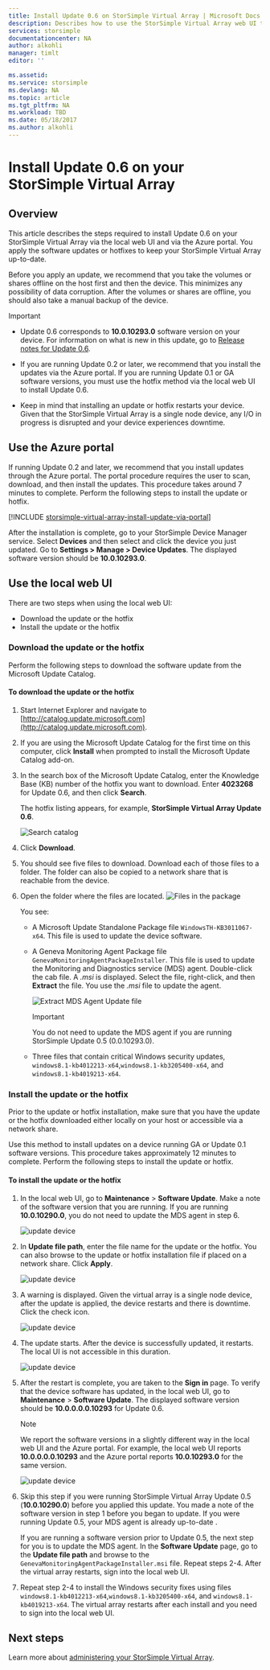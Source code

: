 ```yaml
---
title: Install Update 0.6 on StorSimple Virtual Array | Microsoft Docs
description: Describes how to use the StorSimple Virtual Array web UI to apply updates using the Azure portal and hotfix method
services: storsimple
documentationcenter: NA
author: alkohli
manager: timlt
editor: ''

ms.assetid: 
ms.service: storsimple
ms.devlang: NA
ms.topic: article
ms.tgt_pltfrm: NA
ms.workload: TBD
ms.date: 05/18/2017
ms.author: alkohli
---
```

# Install Update 0.6 on your StorSimple Virtual Array

## Overview

This article describes the steps required to install Update 0.6 on your StorSimple Virtual Array via the local web UI and via the Azure portal. You apply the software updates or hotfixes to keep your StorSimple Virtual Array up-to-date.

Before you apply an update, we recommend that you take the volumes or shares offline on the host first and then the device. This minimizes any possibility of data corruption. After the volumes or shares are offline, you should also take a manual backup of the device.

> [!IMPORTANT]
> - Update 0.6 corresponds to **10.0.10293.0** software version on your device. For information on what is new in this update, go to [Release notes for Update 0.6](storsimple-virtual-array-update-06-release-notes.md).
>
> - If you are running Update 0.2 or later, we recommend that you install the updates via the Azure portal. If you are running Update 0.1 or GA software versions, you must use the hotfix method via the local web UI to install Update 0.6.
>
> - Keep in mind that installing an update or hotfix restarts your device. Given that the StorSimple Virtual Array is a single node device, any I/O in progress is disrupted and your device experiences downtime.

## Use the Azure portal

If running Update 0.2 and later, we recommend that you install updates through the Azure portal. The portal procedure requires the user to scan, download, and then install the updates. This procedure takes around 7 minutes to complete. Perform the following steps to install the update or hotfix.

[!INCLUDE [storsimple-virtual-array-install-update-via-portal](../../includes/storsimple-virtual-array-install-update-via-portal-04.md)]

After the installation is complete, go to your StorSimple Device Manager service. Select **Devices** and then select and click the device you just updated. Go to **Settings > Manage > Device Updates**. The displayed software version should be **10.0.10293.0**.

## Use the local web UI

There are two steps when using the local web UI:

* Download the update or the hotfix
* Install the update or the hotfix

### Download the update or the hotfix

Perform the following steps to download the software update from the Microsoft Update Catalog.

#### To download the update or the hotfix

1. Start Internet Explorer and navigate to [http://catalog.update.microsoft.com](http://catalog.update.microsoft.com).

2. If you are using the Microsoft Update Catalog for the first time on this computer, click **Install** when prompted to install the Microsoft Update Catalog add-on.

3. In the search box of the Microsoft Update Catalog, enter the Knowledge Base (KB) number of the hotfix you want to download. Enter **4023268** for Update 0.6, and then click **Search**.
   
    The hotfix listing appears, for example, **StorSimple Virtual Array Update 0.6**.
   
    ![Search catalog](./media/storsimple-virtual-array-install-update-06/download1.png)

4. Click **Download**.

5. You should see five files to download. Download each of those files to a folder. The folder can also be copied to a network share that is reachable from the device.

6. Open the folder where the files are located.
    ![Files in the package](./media/storsimple-virtual-array-install-update-06/update06folder.png)

    You see:
    -  A Microsoft Update Standalone Package file `WindowsTH-KB3011067-x64`. This file is used to update the device software.
    - A Geneva Monitoring Agent Package file `GenevaMonitoringAgentPackageInstaller`. This file is used to update the Monitoring and Diagnostics service (MDS) agent. Double-click the cab file. A _.msi_ is displayed. Select the file, right-click, and then **Extract** the file. You use the _.msi_ file to update the agent.

        ![Extract MDS Agent Update file](./media/storsimple-virtual-array-install-update-06/extract-geneva-monitoring-agent-installer.png)

        > [!IMPORTANT]
        > You do not need to update the MDS agent if you are running StorSimple Update 0.5 (0.0.10293.0).

    - Three files that contain critical Windows security updates, `windows8.1-kb4012213-x64`,`windows8.1-kb3205400-x64`, and `windows8.1-kb4019213-x64`.


### Install the update or the hotfix

Prior to the update or hotfix installation, make sure that you have the update or the hotfix downloaded either locally on your host or accessible via a network share.

Use this method to install updates on a device running GA or Update 0.1 software versions. This procedure takes approximately 12 minutes to complete. Perform the following steps to install the update or hotfix.

#### To install the update or the hotfix

1. In the local web UI, go to **Maintenance** > **Software Update**. Make a note of the software version that you are running. If you are running **10.0.10290.0**, you do not need to update the MDS agent in step 6.
   
    ![update device](./media/storsimple-virtual-array-install-update-05/update1m.png)

2. In **Update file path**, enter the file name for the update or the hotfix. You can also browse to the update or hotfix installation file if placed on a network share. Click **Apply**.
   
    ![update device](./media/storsimple-virtual-array-install-update-05/update2m.png)

3. A warning is displayed. Given the virtual array is a single node device, after the update is applied, the device restarts and there is downtime. Click the check icon.
   
   ![update device](./media/storsimple-virtual-array-install-update-05/update3m.png)

4. The update starts. After the device is successfully updated, it restarts. The local UI is not accessible in this duration.
   
    ![update device](./media/storsimple-virtual-array-install-update-05/update5m.png)

5. After the restart is complete, you are taken to the **Sign in** page. To verify that the device software has updated, in the local web UI, go to **Maintenance** > **Software Update**. The displayed software version should be **10.0.0.0.0.10293** for Update 0.6.
   
   > [!NOTE]
   > We report the software versions in a slightly different way in the local web UI and the Azure portal. For example, the local web UI reports **10.0.0.0.0.10293** and the Azure portal reports **10.0.10293.0** for the same version.
   
    ![update device](./media/storsimple-virtual-array-install-update-06/update6m.png)

6. Skip this step if you were running StorSimple Virtual Array Update 0.5 (**10.0.10290.0**) before you applied this update. You made a note of the software version in step 1 before you began to update. If you were running Update 0.5, your MDS agent is already up-to-date .

    If you are running a software version prior to Update 0.5, the next step for you is to update the MDS agent. In the **Software Update** page, go to the **Update file path** and browse to the `GenevaMonitoringAgentPackageInstaller.msi` file. Repeat steps 2-4. After the virtual array restarts, sign into the local web UI.

7. Repeat step 2-4 to install the Windows security fixes using files `windows8.1-kb4012213-x64`,`windows8.1-kb3205400-x64`, and `windows8.1-kb4019213-x64`. The virtual array restarts after each install and you need to sign into the local web UI.

## Next steps

Learn more about [administering your StorSimple Virtual Array](storsimple-ova-web-ui-admin.md).

